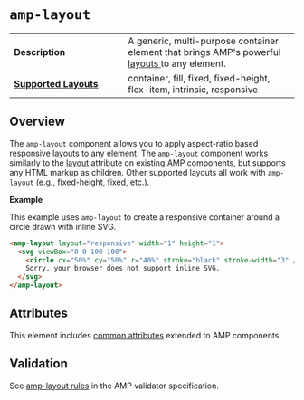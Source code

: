 <!---
Copyright 2016 The AMP HTML Authors. All Rights Reserved.

Licensed under the Apache License, Version 2.0 (the "License");
you may not use this file except in compliance with the License.
You may obtain a copy of the License at

      http://www.apache.org/licenses/LICENSE-2.0

Unless required by applicable law or agreed to in writing, software
distributed under the License is distributed on an "AS-IS" BASIS,
WITHOUT WARRANTIES OR CONDITIONS OF ANY KIND, either express or implied.
See the License for the specific language governing permissions and
limitations under the License.
-->

# <a name="amp-layout"></a> `amp-layout`

<table>
  <tr>
    <td width="40%"><strong>Description</strong></td>
    <td>A generic, multi-purpose container element that brings AMP's powerful <a href="https://amp.dev/documentation/guides-and-tutorials/develop/style_and_layout/control_layout#the-layout-attribute">layouts </a> to any element.</td>
  </tr>
  <tr>
    <td class="col-fourty"><strong><a href="https://amp.dev/documentation/guides-and-tutorials/develop/style_and_layout/control_layout">Supported Layouts</a></strong></td>
    <td>container, fill, fixed, fixed-height, flex-item, intrinsic, responsive</td>
  </tr>
</table>

## Overview

The `amp-layout` component allows you to apply aspect-ratio based responsive
layouts to any element. The `amp-layout` component works similarly to the
[layout](https://amp.dev/documentation/guides-and-tutorials/develop/style_and_layout/control_layout#the-layout-attribute)
attribute on existing AMP components, but supports any HTML markup as children.
Other supported layouts all work with `amp-layout` (e.g., fixed-height, fixed,
etc.).

**Example**

This example uses `amp-layout` to create a responsive container around a circle
drawn with inline SVG.

```html
<amp-layout layout="responsive" width="1" height="1">
  <svg viewBox="0 0 100 100">
    <circle cx="50%" cy="50%" r="40%" stroke="black" stroke-width="3" />
    Sorry, your browser does not support inline SVG.
  </svg>
</amp-layout>
```

## Attributes

This element includes
[common attributes](https://amp.dev/documentation/guides-and-tutorials/learn/common_attributes)
extended to AMP components.

## Validation

See
[amp-layout rules](https://github.com/ampproject/amphtml/blob/master/validator/validator-main.protoascii)
in the AMP validator specification.

